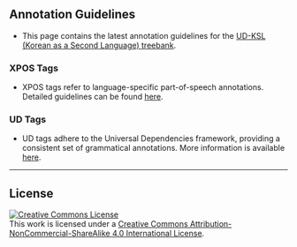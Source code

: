 ## Annotation Guidelines

- This page contains the latest annotation guidelines for the [UD-KSL (Korean as a Second Language) treebank](https://github.com/UniversalDependencies/UD_Korean-KSL/tree/dev).

### XPOS Tags
- XPOS tags refer to language-specific part-of-speech annotations. Detailed guidelines can be found [here](./xpos/README.md).

### UD Tags
- UD tags adhere to the Universal Dependencies framework, providing a consistent set of grammatical annotations. More information is available [here](./ud/README.md).

---

## License
<a rel="license" href="http://creativecommons.org/licenses/by-nc-sa/4.0/"><img alt="Creative Commons License" style="border-width:0" src="https://i.creativecommons.org/l/by-nc-sa/4.0/88x31.png" /></a><br />This work is licensed under a <a rel="license" href="http://creativecommons.org/licenses/by-nc-sa/4.0/">Creative Commons Attribution-NonCommercial-ShareAlike 4.0 International License</a>.

